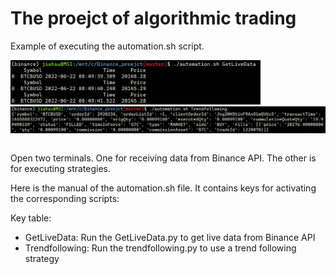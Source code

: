 # The proejct of algorithmic trading


Example of executing the automation.sh script.
<table>
<img src="getdata.png" alt="Demo of getting live data" width="400"/>
<img src="strategy_demo.PNG" alt="Demo of using strategy script" width="600"/>
</table>
Open two terminals. One for receiving data from Binance API. The other is for executing strategies.

Here is the manual of the automation.sh file. It contains keys for activating the corresponding scripts:

Key table:
- GetLiveData: Run the GetLiveData.py to get live data from Binance API
- Trendfollowing: Run the trendfollowing.py to use a trend following strategy
